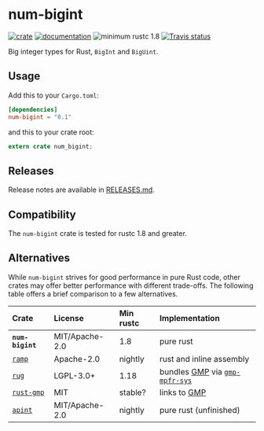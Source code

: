 # num-bigint

[![crate](https://img.shields.io/crates/v/num-bigint.svg)](https://crates.io/crates/num-bigint)
[![documentation](https://docs.rs/num-bigint/badge.svg)](https://docs.rs/num-bigint)
![minimum rustc 1.8](https://img.shields.io/badge/rustc-1.8+-red.svg)
[![Travis status](https://travis-ci.org/rust-num/num-bigint.svg?branch=master)](https://travis-ci.org/rust-num/num-bigint)

Big integer types for Rust, `BigInt` and `BigUint`.

## Usage

Add this to your `Cargo.toml`:

```toml
[dependencies]
num-bigint = "0.1"
```

and this to your crate root:

```rust
extern crate num_bigint;
```

## Releases

Release notes are available in [RELEASES.md](RELEASES.md).

## Compatibility

The `num-bigint` crate is tested for rustc 1.8 and greater.

## Alternatives

While `num-bigint` strives for good performance in pure Rust code, other
crates may offer better performance with different trade-offs.  The following
table offers a brief comparison to a few alternatives.

| Crate            | License        | Min rustc | Implementation |
| :--------------- | :------------- | :-------- | :------------- |
| **`num-bigint`** | MIT/Apache-2.0 | 1.8       | pure rust |
| [`ramp`]         | Apache-2.0     | nightly   | rust and inline assembly |
| [`rug`]          | LGPL-3.0+      | 1.18      | bundles [GMP] via [`gmp-mpfr-sys`] |
| [`rust-gmp`]     | MIT            | stable?   | links to [GMP] |
| [`apint`]        | MIT/Apache-2.0 | nightly   | pure rust (unfinished) |

[GMP]: https://gmplib.org/
[`gmp-mpfr-sys`]: https://crates.io/crates/gmp-mpfr-sys
[`rug`]: https://crates.io/crates/rug
[`rust-gmp`]: https://crates.io/crates/rust-gmp
[`ramp`]: https://crates.io/crates/ramp
[`apint`]: https://crates.io/crates/apint
